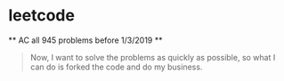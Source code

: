# leetcode
** AC all 945 problems before 1/3/2019 **

> Now, I want to solve the problems as quickly as possible, so what I can do is forked the code and do my business.
